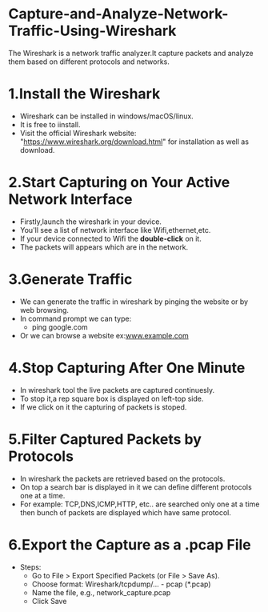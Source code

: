 # Capture-and-Analyze-Network-Traffic-Using-Wireshark
The Wireshark is a network traffic analyzer.It capture packets and analyze them based on different protocols and networks.
# 1.Install the Wireshark
* Wireshark can be installed in windows/macOS/linux.
* It is free to iinstall.
* Visit the official Wireshark website: "https://www.wireshark.org/download.html" for installation as well as download.
# 2.Start Capturing on Your Active Network Interface
* Firstly,launch the wireshark in your device.
* You'll see a list of network interface like Wifi,ethernet,etc.
* If your device connected to Wifi the **double-click** on it.
* The packets will appears which are in the network.
# 3.Generate Traffic
* We can generate the traffic in wireshark by pinging the website or by web browsing.
* In command prompt we can type:
   - ping google.com
* Or we can browse a website ex:www.example.com
# 4.Stop Capturing After One Minute
* In wireshark tool the live packets are captured continuesly.
* To stop it,a rep square box is displayed on left-top side.
* If we click on it the capturing of packets is stoped.
# 5.Filter Captured Packets by Protocols
* In wireshark the packets are retrieved based on the protocols.
* On top a search bar is displayed in it we can define different protocols one at a time.
* For example: TCP,DNS,ICMP,HTTP, etc..  are searched only one at a time then bunch of packets are displayed which have same protocol.
# 6.Export the Capture as a .pcap File
* Steps:
    - Go to File > Export Specified Packets (or File > Save As).
    - Choose format: Wireshark/tcpdump/... - pcap (*.pcap)
    - Name the file, e.g., network_capture.pcap
    - Click Save
  
